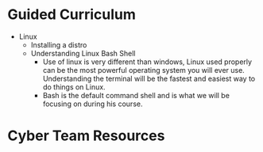 # Guided Curriculum
* Linux
  * Installing a distro
  * Understanding Linux Bash Shell
    * Use of linux is very different than windows, Linux used properly can be the most powerful operating system you will ever use. Understanding the terminal will be the fastest and easiest way to do things on Linux.
    * Bash is the default command shell and is what we will be focusing on during his course.

# Cyber Team Resources
